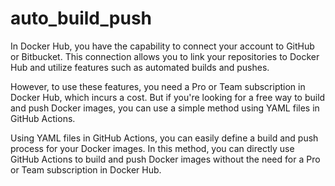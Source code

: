 # auto_build_push

In Docker Hub, you have the capability to connect your account to GitHub or Bitbucket. This connection allows you to link your repositories to Docker Hub and utilize features such as automated builds and pushes.

However, to use these features, you need a Pro or Team subscription in Docker Hub, which incurs a cost. But if you're looking for a free way to build and push Docker images, you can use a simple method using YAML files in GitHub Actions.

Using YAML files in GitHub Actions, you can easily define a build and push process for your Docker images. In this method, you can directly use GitHub Actions to build and push Docker images without the need for a Pro or Team subscription in Docker Hub.
